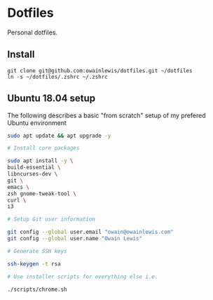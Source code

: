 # Dotfiles

Personal dotfiles.

## Install

```
git clone git@github.com:owainlewis/dotfiles.git ~/dotfiles
ln -s ~/dotfiles/.zshrc ~/.zshrc
```

## Ubuntu 18.04 setup

The following describes a basic "from scratch" setup of my prefered Ubuntu environment

```sh
sudo apt update && apt upgrade -y

# Install core packages

sudo apt install -y \
build-essential \
libncurses-dev \
git \
emacs \
zsh gnome-tweak-tool \
curl \
i3

# Setup Git user information

git config --global user.email "owain@owainlewis.com"
git config --global user.name "Owain Lewis"

# Generate SSH keys

ssh-keygen -t rsa

# Use installer scripts for everything else i.e.

./scripts/chrome.sh
```
